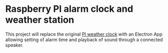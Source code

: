 # Raspberry PI alarm clock and weather station

This project will replace the original [PI weather clock](https://github.com/dmlogic/pi-clock-and-weather) with an Electron App allowing setting of alarm time and playback of sound through a connected speaker.

